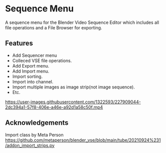 # Sequence Menu
A sequence menu for the Blender Video Sequence Editor which includes all file operations and a File Browser for exporting.

## Features
* Add Sequencer menu
* Colleced VSE file operations.
* Add Export menu.
* Add Import menu.
* Import sorting.
* Import into channel.
* Import multiple images as image strip(not image sequence).
* Etc.

https://user-images.githubusercontent.com/1322593/227909044-2dc394a1-57f8-406e-a46e-a92d1a58c50f.mp4

## Acknowledgements

 Import class by Meta Person https://github.com/metaperson/blender_vse/blob/main/tube/20210924%231/addon_import_strips.py
